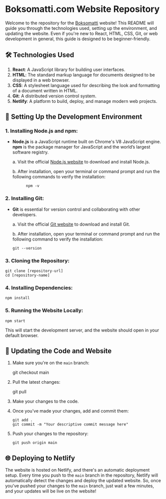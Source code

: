 # Boksomatti.com Website Repository

Welcome to the repository for the [Boksomatti]((https://boksomatti.com)) website! This README will guide you through the technologies used, setting up the environment, and updating the website. Even if you're new to React, HTML, CSS, Git, or web development in general, this guide is designed to be beginner-friendly.

## 🛠 Technologies Used

1. **React**: A JavaScript library for building user interfaces.
2. **HTML**: The standard markup language for documents designed to be displayed in a web browser.
3. **CSS**: A stylesheet language used for describing the look and formatting of a document written in HTML.
4. **Git**: A distributed version control system.
5. **Netlify**: A platform to build, deploy, and manage modern web projects.

## 🚀 Setting Up the Development Environment

### 1. Installing Node.js and npm:

- **Node.js** is a JavaScript runtime built on Chrome's V8 JavaScript engine. **npm** is the package manager for JavaScript and the world’s largest software registry.
  
  a. Visit the official [Node.js website](https://nodejs.org/) to download and install Node.js.
  
  b. After installation, open your terminal or command prompt and run the following commands to verify the installation:
  
    ````  node -v
          npm -v
    ````

### 2. Installing Git:

- **Git** is essential for version control and collaborating with other developers.

  a. Visit the official [Git website](https://git-scm.com/) to download and install Git.
  
  b. After installation, open your terminal or command prompt and run the following command to verify the installation:
  
    ```git --version```

### 3. Cloning the Repository:


    git clone [repository-url]
    cd [repository-name]


### 4. Installing Dependencies:

    npm install

### 5. Running the Website Locally:

    npm start

  This will start the development server, and the website should open in your default browser.

## 🔄 Updating the Code and Website

1. Make sure you're on the `main` branch:

     git checkout main

2. Pull the latest changes:

     git pull

3. Make your changes to the code.

4. Once you've made your changes, add and commit them:

       git add .
       git commit -m "Your descriptive commit message here"

5. Push your changes to the repository:

      ```git push origin main```

## 🌐 Deploying to Netlify

The website is hosted on Netlify, and there's an automatic deployment setup. Every time you push to the `main` branch in the repository, Netlify will automatically detect the changes and deploy the updated website. So, once you've pushed your changes to the `main` branch, just wait a few minutes, and your updates will be live on the website!


